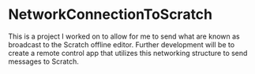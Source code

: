 # NetworkConnectionToScratch

This is a project I worked on to allow for me to send 
what are known as broadcast to the Scratch offline editor. Further development will be to create a remote control
app that utilizes this networking structure to send messages to Scratch.
